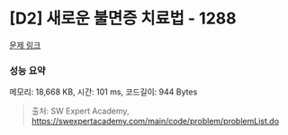 # [D2] 새로운 불면증 치료법 - 1288 

[문제 링크](https://swexpertacademy.com/main/code/problem/problemDetail.do?contestProbId=AV18_yw6I9MCFAZN) 

### 성능 요약

메모리: 18,668 KB, 시간: 101 ms, 코드길이: 944 Bytes



> 출처: SW Expert Academy, https://swexpertacademy.com/main/code/problem/problemList.do